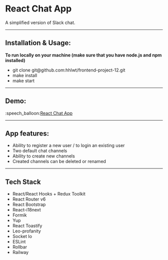 <h1>React Chat App</h1>
<p>A simplified version of Slack chat.</p>
<hr>
<h2>Installation & Usage:</h2>
<b>To run locally on your machine (make sure that you have node.js and npm installed)</b>
<ul>
  <li>git clone git@github.com:hhlwt/frontend-project-12.git</li>
  <li>make install</li>
  <li>make start</li>
</ul>
<hr>
<h2>Demo:</h2>
:speech_balloon:<a href="https://frontend-project-12-production-a53d.up.railway.app/">React Chat App</a>
<hr>
<h2>App features:</h2>
<ul>
  <li>Ability to register a new user / to login an existing user</li>
  <li>Two default chat channels</li>
  <li>Ability to create new channels</li>
  <li>Created channels can be deleted or renamed</li>
</ul>
<hr>
<h2>Tech Stack</h2>
<ul>
  <li>React/React Hooks + Redux Toolkit</li>
  <li>React Router v6</li>
  <li>React Bootstrap</li>
  <li>React-i18next</li>
  <li>Formik</li>
  <li>Yup</li>
  <li>React Toastify</li>
  <li>Leo-profanity</li>
  <li>Socket Io</li>
  <li>ESLint</li>
  <li>Rollbar</li>
  <li>Railway</li>
</ul>